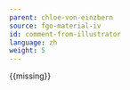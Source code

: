 ```yaml
---
parent: chloe-von-einzbern
source: fgo-material-iv
id: comment-from-illustrator
language: zh
weight: 5
---
```


{{missing}}

